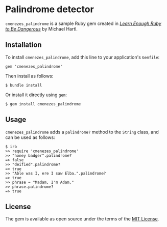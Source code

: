 # Palindrome detector

`cmenezes_palindrome` is a sample Ruby gem created in [*Learn Enough Ruby to Be Dangerous*](https://www.learnenough.com/ruby-tutorial) by Michael Hartl.

## Installation

To install `cmenezes_palindrome`, add this line to your application's `Gemfile`:

```
gem 'cmenezes_palindrome'
```

Then install as follows:

```
$ bundle install
```

Or install it directly using `gem`:

```
$ gem install cmenezes_palindrome
```

## Usage

`cmenezes_palindrome` adds a `palindrome?` method to the `String` class, and can be used as follows:

```
$ irb
>> require 'cmenezes_palindrome'
>> "honey badger".palindrome?
=> false
>> "deified".palindrome?
=> true
>> "Able was I, ere I saw Elba.".palindrome?
=> true
>> phrase = "Madam, I'm Adam."
>> phrase.palindrome?
=> true
```

## License

The gem is available as open source under the terms of the [MIT License](https://opensource.org/licenses/MIT).
